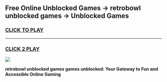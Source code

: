 
## Free Online Unblocked Games → retrobowl unblocked games → Unblocked Games
<h3>
<a href="https://premium.freeplayer.one?title=retrobowl_unblocked_games&ref=21F">CLICK TO PLAY</a></h3>
<hr>

<h3>
<a href="https://premium.freeplayer.one?title=retrobowl_unblocked_games&ref=21F">CLICK 2 PLAY</a>
  
</h3>

<a href="https://premium.freeplayer.one?title=retrobowl_unblocked_games&ref=21F/"><img src="https://clearcache.store/games.png"></a>


**retrobowl unblocked games games unblocked: Your Gateway to Fun and Accessible Online Gaming**
